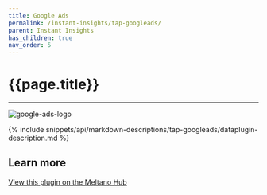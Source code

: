 ```yaml
---
title: Google Ads
permalink: /instant-insights/tap-googleads/
parent: Instant Insights
has_children: true
nav_order: 5
---
```


# {{page.title}}

---

![google-ads-logo]({{site.baseurl}}/assets/data_source_images/tap-googleads.svg)

{% include snippets/api/markdown-descriptions/tap-googleads/dataplugin-description.md %}

## Learn more

[View this plugin on the Meltano Hub](https://hub.meltano.com/extractors/tap-googleads/)
